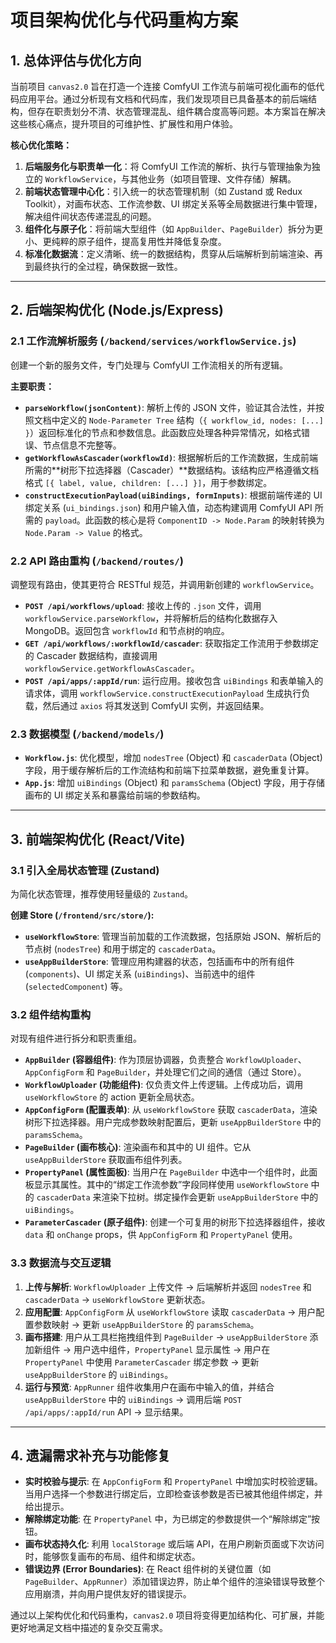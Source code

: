 # 项目架构优化与代码重构方案

## 1. 总体评估与优化方向

当前项目 `canvas2.0` 旨在打造一个连接 ComfyUI 工作流与前端可视化画布的低代码应用平台。通过分析现有文档和代码库，我们发现项目已具备基本的前后端结构，但存在职责划分不清、状态管理混乱、组件耦合度高等问题。本方案旨在解决这些核心痛点，提升项目的可维护性、扩展性和用户体验。

**核心优化策略：**

1.  **后端服务化与职责单一化**：将 ComfyUI 工作流的解析、执行与管理抽象为独立的 `WorkflowService`，与其他业务（如项目管理、文件存储）解耦。
2.  **前端状态管理中心化**：引入统一的状态管理机制（如 Zustand 或 Redux Toolkit），对画布状态、工作流参数、UI 绑定关系等全局数据进行集中管理，解决组件间状态传递混乱的问题。
3.  **组件化与原子化**：将前端大型组件（如 `AppBuilder`、`PageBuilder`）拆分为更小、更纯粹的原子组件，提高复用性并降低复杂度。
4.  **标准化数据流**：定义清晰、统一的数据结构，贯穿从后端解析到前端渲染、再到最终执行的全过程，确保数据一致性。

---

## 2. 后端架构优化 (Node.js/Express)

### 2.1 工作流解析服务 (`/backend/services/workflowService.js`)

创建一个新的服务文件，专门处理与 ComfyUI 工作流相关的所有逻辑。

**主要职责：**

-   **`parseWorkflow(jsonContent)`**: 解析上传的 JSON 文件，验证其合法性，并按照文档中定义的 `Node-Parameter Tree` 结构（`{ workflow_id, nodes: [...] }`）返回标准化的节点和参数信息。此函数应处理各种异常情况，如格式错误、节点信息不完整等。
-   **`getWorkflowAsCascader(workflowId)`**: 根据解析后的工作流数据，生成前端所需的**树形下拉选择器（Cascader）**数据结构。该结构应严格遵循文档格式 `[{ label, value, children: [...] }]`，用于参数绑定。
-   **`constructExecutionPayload(uiBindings, formInputs)`**: 根据前端传递的 UI 绑定关系 (`ui_bindings.json`) 和用户输入值，动态构建调用 ComfyUI API 所需的 `payload`。此函数的核心是将 `ComponentID -> Node.Param` 的映射转换为 `Node.Param -> Value` 的格式。

### 2.2 API 路由重构 (`/backend/routes/`)

调整现有路由，使其更符合 RESTful 规范，并调用新创建的 `workflowService`。

-   **`POST /api/workflows/upload`**: 接收上传的 `.json` 文件，调用 `workflowService.parseWorkflow`，并将解析后的结构化数据存入 MongoDB。返回包含 `workflowId` 和节点树的响应。
-   **`GET /api/workflows/:workflowId/cascader`**: 获取指定工作流用于参数绑定的 Cascader 数据结构，直接调用 `workflowService.getWorkflowAsCascader`。
-   **`POST /api/apps/:appId/run`**: 运行应用。接收包含 `uiBindings` 和表单输入的请求体，调用 `workflowService.constructExecutionPayload` 生成执行负载，然后通过 `axios` 将其发送到 ComfyUI 实例，并返回结果。

### 2.3 数据模型 (`/backend/models/`)

-   **`Workflow.js`**: 优化模型，增加 `nodesTree` (Object) 和 `cascaderData` (Object) 字段，用于缓存解析后的工作流结构和前端下拉菜单数据，避免重复计算。
-   **`App.js`**: 增加 `uiBindings` (Object) 和 `paramsSchema` (Object) 字段，用于存储画布的 UI 绑定关系和暴露给前端的参数结构。

---

## 3. 前端架构优化 (React/Vite)

### 3.1 引入全局状态管理 (Zustand)

为简化状态管理，推荐使用轻量级的 `Zustand`。

**创建 Store (`/frontend/src/store/`):**

-   **`useWorkflowStore`**: 管理当前加载的工作流数据，包括原始 JSON、解析后的节点树 (`nodesTree`) 和用于绑定的 `cascaderData`。
-   **`useAppBuilderStore`**: 管理应用构建器的状态，包括画布中的所有组件 (`components`)、UI 绑定关系 (`uiBindings`)、当前选中的组件 (`selectedComponent`) 等。

### 3.2 组件结构重构

对现有组件进行拆分和职责重组。

-   **`AppBuilder` (容器组件)**: 作为顶层协调器，负责整合 `WorkflowUploader`、`AppConfigForm` 和 `PageBuilder`，并处理它们之间的通信（通过 Store）。
-   **`WorkflowUploader` (功能组件)**: 仅负责文件上传逻辑。上传成功后，调用 `useWorkflowStore` 的 action 更新全局状态。
-   **`AppConfigForm` (配置表单)**: 从 `useWorkflowStore` 获取 `cascaderData`，渲染树形下拉选择器。用户完成参数映射配置后，更新 `useAppBuilderStore` 中的 `paramsSchema`。
-   **`PageBuilder` (画布核心)**: 渲染画布和其中的 UI 组件。它从 `useAppBuilderStore` 获取画布组件列表。
-   **`PropertyPanel` (属性面板)**: 当用户在 `PageBuilder` 中选中一个组件时，此面板显示其属性。其中的“绑定工作流参数”字段同样使用 `useWorkflowStore` 中的 `cascaderData` 来渲染下拉树。绑定操作会更新 `useAppBuilderStore` 中的 `uiBindings`。
-   **`ParameterCascader` (原子组件)**: 创建一个可复用的树形下拉选择器组件，接收 `data` 和 `onChange` props，供 `AppConfigForm` 和 `PropertyPanel` 使用。

### 3.3 数据流与交互逻辑

1.  **上传与解析**: `WorkflowUploader` 上传文件 -> 后端解析并返回 `nodesTree` 和 `cascaderData` -> `useWorkflowStore` 更新状态。
2.  **应用配置**: `AppConfigForm` 从 `useWorkflowStore` 读取 `cascaderData` -> 用户配置参数映射 -> 更新 `useAppBuilderStore` 的 `paramsSchema`。
3.  **画布搭建**: 用户从工具栏拖拽组件到 `PageBuilder` -> `useAppBuilderStore` 添加新组件 -> 用户选中组件，`PropertyPanel` 显示属性 -> 用户在 `PropertyPanel` 中使用 `ParameterCascader` 绑定参数 -> 更新 `useAppBuilderStore` 的 `uiBindings`。
4.  **运行与预览**: `AppRunner` 组件收集用户在画布中输入的值，并结合 `useAppBuilderStore` 中的 `uiBindings` -> 调用后端 `POST /api/apps/:appId/run` API -> 显示结果。

---

## 4. 遗漏需求补充与功能修复

-   **实时校验与提示**: 在 `AppConfigForm` 和 `PropertyPanel` 中增加实时校验逻辑。当用户选择一个参数进行绑定后，立即检查该参数是否已被其他组件绑定，并给出提示。
-   **解除绑定功能**: 在 `PropertyPanel` 中，为已绑定的参数提供一个“解除绑定”按钮。
-   **画布状态持久化**: 利用 `localStorage` 或后端 API，在用户刷新页面或下次访问时，能够恢复画布的布局、组件和绑定状态。
-   **错误边界 (Error Boundaries)**: 在 React 组件树的关键位置（如 `PageBuilder`、`AppRunner`）添加错误边界，防止单个组件的渲染错误导致整个应用崩溃，并向用户提供友好的错误提示。

通过以上架构优化和代码重构，`canvas2.0` 项目将变得更加结构化、可扩展，并能更好地满足文档中描述的复杂交互需求。

